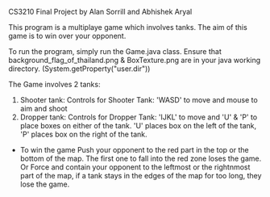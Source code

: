 CS3210 Final Project by Alan Sorrill and Abhishek Aryal

This program is a multiplaye game which involves tanks. 
The aim of this game is to win over your opponent.

To run the program, simply run the Game.java class. 
Ensure that background_flag_of_thailand.png & BoxTexture.png are in your java working directory. (System.getProperty("user.dir"))

The Game involves 2 tanks: 
1. Shooter tank:
    Controls for Shooter Tank: 'WASD' to move and mouse to aim and shoot
2. Dropper tank:
    Controls for Dropper Tank: 'IJKL' to move and 'U' & 'P' to place boxes on either of the tank. 
        'U' places box on the left of the tank, 'P' places box on the right of the tank. 

- To win the game
    Push your opponent to the red part in the top or the bottom of the map. The first one to fall into the red zone loses the game. 
    Or 
    Force and contain your opponent to the leftmost or the rightnmost part of the map, if a tank stays in the edges of the map for too long, they lose the game. 
